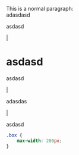 This is a normal paragraph:  
adasdasd

asdasd

|

# asdasd
asdasd

|

adasdas

|

asdasd

```css
.box {
	max-width: 200px;
}
```
